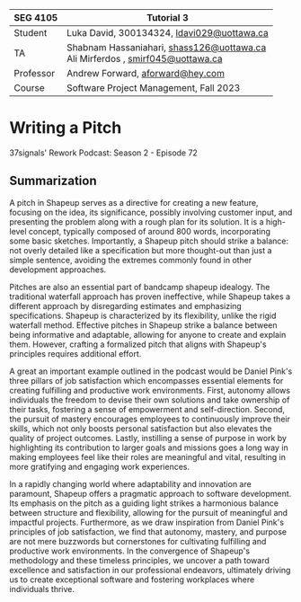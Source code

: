 | SEG 4105  | Tutorial 3                                                                         |
| --------- | ---------------------------------------------------------------------------------- |
| Student   | Luka David, 300134324, ldavi029@uottawa.ca                                         |
| TA        | Shabnam Hassaniahari, shass126@uottawa.ca <br> Ali Mirferdos , smirf045@uottawa.ca |
| Professor | Andrew Forward, aforward@hey.com                                                   |
| Course    | Software Project Management, Fall 2023                                             |

# Writing a Pitch

37signals' Rework Podcast: Season 2 - Episode 72

## Summarization

A pitch in Shapeup serves as a directive for creating a new feature, focusing on the idea, its significance, possibly involving customer input, and presenting the problem along with a rough plan for its solution. It is a high-level concept, typically composed of around 800 words, incorporating some basic sketches. Importantly, a Shapeup pitch should strike a balance: not overly detailed like a specification but more thought-out than just a simple sentence, avoiding the extremes commonly found in other development approaches.

Pitches are also an essential part of bandcamp shapeup idealogy. The traditional waterfall approach has proven ineffective, while Shapeup takes a different approach by disregarding estimates and emphasizing specifications. Shapeup is characterized by its flexibility, unlike the rigid waterfall method. Effective pitches in Shapeup strike a balance between being informative and adaptable, allowing for anyone to create and explain them. However, crafting a formalized pitch that aligns with Shapeup's principles requires additional effort.

A great an important example outlined in the podcast would be Daniel Pink's three pillars of job satisfaction which encompasses essential elements for creating fulfilling and productive work environments. First, autonomy allows individuals the freedom to devise their own solutions and take ownership of their tasks, fostering a sense of empowerment and self-direction. Second, the pursuit of mastery encourages employees to continuously improve their skills, which not only boosts personal satisfaction but also elevates the quality of project outcomes. Lastly, instilling a sense of purpose in work by highlighting its contribution to larger goals and missions goes a long way in making employees feel like their roles are meaningful and vital, resulting in more gratifying and engaging work experiences.

In a rapidly changing world where adaptability and innovation are paramount, Shapeup offers a pragmatic approach to software development. Its emphasis on the pitch as a guiding light strikes a harmonious balance between structure and flexibility, allowing for the pursuit of meaningful and impactful projects. Furthermore, as we draw inspiration from Daniel Pink's principles of job satisfaction, we find that autonomy, mastery, and purpose are not mere buzzwords but cornerstones for cultivating fulfilling and productive work environments. In the convergence of Shapeup's methodology and these timeless principles, we uncover a path toward excellence and satisfaction in our professional endeavors, ultimately driving us to create exceptional software and fostering workplaces where individuals thrive.
